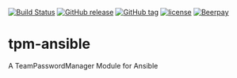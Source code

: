 [![Build Status](https://travis-ci.org/peshay/tpmstore.svg?branch=devel)](https://travis-ci.org/peshay/tpmstore)
[![GitHub release](https://img.shields.io/github/release/peshay/tpmstore.svg)]()
[![GitHub tag](https://img.shields.io/github/tag/peshay/tpmstore.svg)]()
[![license](https://img.shields.io/github/license/peshay/tpmstore.svg)]()
[![Beerpay](https://beerpay.io/peshay/tpm/badge.svg?style=beer)](https://beerpay.io/peshay/tpmstore)

# tpm-ansible
A TeamPasswordManager Module for Ansible
